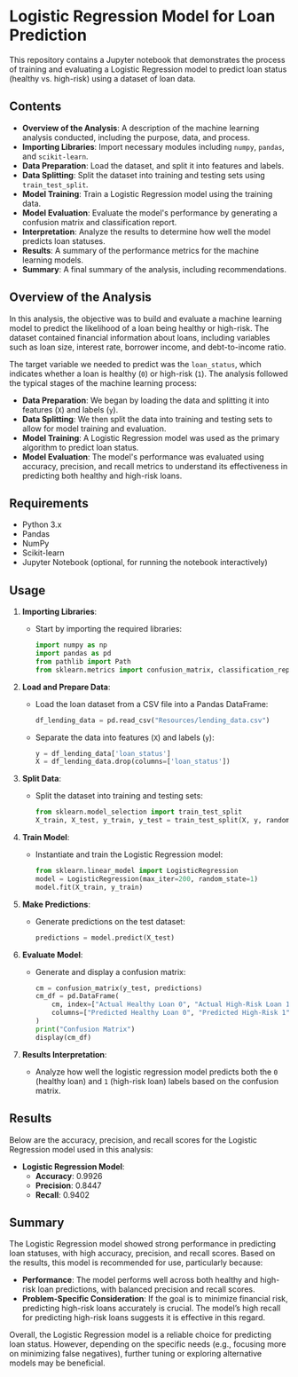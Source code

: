 # Logistic Regression Model for Loan Prediction

This repository contains a Jupyter notebook that demonstrates the process of training and evaluating a Logistic Regression model to predict loan status (healthy vs. high-risk) using a dataset of loan data.

## Contents

- **Overview of the Analysis**: A description of the machine learning analysis conducted, including the purpose, data, and process.
- **Importing Libraries**: Import necessary modules including `numpy`, `pandas`, and `scikit-learn`.
- **Data Preparation**: Load the dataset, and split it into features and labels.
- **Data Splitting**: Split the dataset into training and testing sets using `train_test_split`.
- **Model Training**: Train a Logistic Regression model using the training data.
- **Model Evaluation**: Evaluate the model's performance by generating a confusion matrix and classification report.
- **Interpretation**: Analyze the results to determine how well the model predicts loan statuses.
- **Results**: A summary of the performance metrics for the machine learning models.
- **Summary**: A final summary of the analysis, including recommendations.

## Overview of the Analysis

In this analysis, the objective was to build and evaluate a machine learning model to predict the likelihood of a loan being healthy or high-risk. The dataset contained financial information about loans, including variables such as loan size, interest rate, borrower income, and debt-to-income ratio.

The target variable we needed to predict was the `loan_status`, which indicates whether a loan is healthy (`0`) or high-risk (`1`). The analysis followed the typical stages of the machine learning process:

- **Data Preparation**: We began by loading the data and splitting it into features (`X`) and labels (`y`).
- **Data Splitting**: We then split the data into training and testing sets to allow for model training and evaluation.
- **Model Training**: A Logistic Regression model was used as the primary algorithm to predict loan status.
- **Model Evaluation**: The model's performance was evaluated using accuracy, precision, and recall metrics to understand its effectiveness in predicting both healthy and high-risk loans.

## Requirements

- Python 3.x
- Pandas
- NumPy
- Scikit-learn
- Jupyter Notebook (optional, for running the notebook interactively)

## Usage

1. **Importing Libraries**:
    - Start by importing the required libraries:
      ```python
      import numpy as np
      import pandas as pd
      from pathlib import Path
      from sklearn.metrics import confusion_matrix, classification_report
      ```

2. **Load and Prepare Data**:
    - Load the loan dataset from a CSV file into a Pandas DataFrame:
      ```python
      df_lending_data = pd.read_csv("Resources/lending_data.csv")
      ```

    - Separate the data into features (`X`) and labels (`y`):
      ```python
      y = df_lending_data['loan_status']
      X = df_lending_data.drop(columns=['loan_status'])
      ```

3. **Split Data**:
    - Split the dataset into training and testing sets:
      ```python
      from sklearn.model_selection import train_test_split
      X_train, X_test, y_train, y_test = train_test_split(X, y, random_state=1)
      ```

4. **Train Model**:
    - Instantiate and train the Logistic Regression model:
      ```python
      from sklearn.linear_model import LogisticRegression
      model = LogisticRegression(max_iter=200, random_state=1)
      model.fit(X_train, y_train)
      ```

5. **Make Predictions**:
    - Generate predictions on the test dataset:
      ```python
      predictions = model.predict(X_test)
      ```

6. **Evaluate Model**:
    - Generate and display a confusion matrix:
      ```python
      cm = confusion_matrix(y_test, predictions)
      cm_df = pd.DataFrame(
          cm, index=["Actual Healthy Loan 0", "Actual High-Risk Loan 1"], 
          columns=["Predicted Healthy Loan 0", "Predicted High-Risk 1"]
      )
      print("Confusion Matrix")
      display(cm_df)
      ```

7. **Results Interpretation**:
    - Analyze how well the logistic regression model predicts both the `0` (healthy loan) and `1` (high-risk loan) labels based on the confusion matrix.

## Results

Below are the accuracy, precision, and recall scores for the Logistic Regression model used in this analysis:

- **Logistic Regression Model**:
  - **Accuracy**: 0.9926
  - **Precision**: 0.8447
  - **Recall**: 0.9402

  

## Summary

The Logistic Regression model showed strong performance in predicting loan statuses, with high accuracy, precision, and recall scores. Based on the results, this model is recommended for use, particularly because:

- **Performance**: The model performs well across both healthy and high-risk loan predictions, with balanced precision and recall scores.
- **Problem-Specific Consideration**: If the goal is to minimize financial risk, predicting high-risk loans accurately is crucial. The model’s high recall for predicting high-risk loans suggests it is effective in this regard.

Overall, the Logistic Regression model is a reliable choice for predicting loan status. However, depending on the specific needs (e.g., focusing more on minimizing false negatives), further tuning or exploring alternative models may be beneficial.

